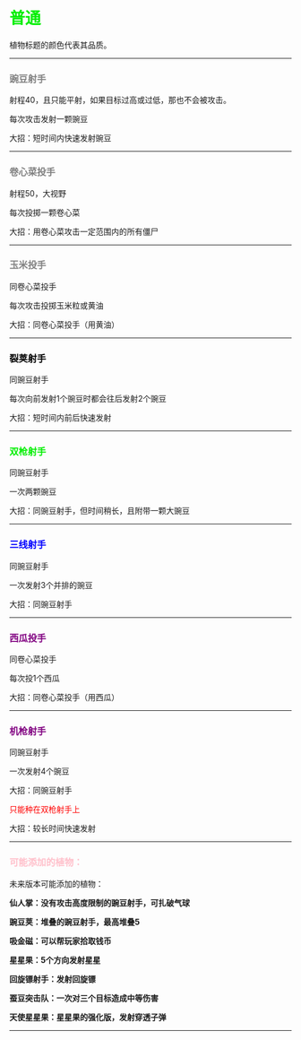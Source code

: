 # <font color="gree">普通</font>

植物标题的颜色代表其品质。



---

### <font color="gray">豌豆射手</font>

射程40，且只能平射，如果目标过高或过低，那也不会被攻击。

每次攻击发射一颗豌豆

大招：短时间内快速发射豌豆

---

### <font color="gray">卷心菜投手</font>

射程50，大视野

每次投掷一颗卷心菜

大招：用卷心菜攻击一定范围内的所有僵尸

---

### <font color="gray">玉米投手</font>

同卷心菜投手

每次攻击投掷玉米粒或黄油

大招：同卷心菜投手（用黄油）

---

### <font color="black">裂荚射手</font>

同豌豆射手

每次向前发射1个豌豆时都会往后发射2个豌豆

大招：短时间内前后快速发射

---

### <font color="ligreen">双枪射手</font>

同豌豆射手

一次两颗豌豆

大招：同豌豆射手，但时间稍长，且附带一颗大豌豆

---

### <font color="blue">三线射手</font>

同豌豆射手

一次发射3个并排的豌豆

大招：同豌豆射手

---

### <font color="purple">西瓜投手</font>

同卷心菜投手

每次投1个西瓜

大招：同卷心菜投手（用西瓜）

---

### <font color="purple">机枪射手</font>

同豌豆射手

一次发射4个豌豆

大招：同豌豆射手

<font color="red">只能种在双枪射手上</font>

大招：较长时间快速发射

---

### <font color="pink">可能添加的植物：</font>

未来版本可能添加的植物：

**仙人掌：没有攻击高度限制的豌豆射手，可扎破气球**

**豌豆荚：堆叠的豌豆射手，最高堆叠5**

**吸金磁：可以帮玩家拾取钱币**

**星星果：5个方向发射星星**

**回旋镖射手：发射回旋镖**

**蚕豆突击队：一次对三个目标造成中等伤害**

**天使星星果：星星果的强化版，发射穿透子弹**



---

